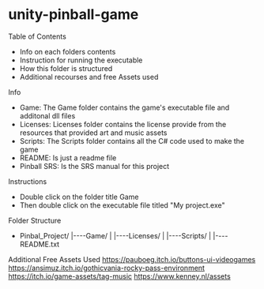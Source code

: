 # unity-pinball-game
Table of Contents
- Info on each folders contents
- Instruction for running the executable
- How this folder is structured
- Additional recourses and free Assets used

Info
- Game: The Game folder contains the game's executable file and additonal dll files
- Licenses: Licenses folder contains the license provide from the resources that provided art and music assets
- Scripts: The Scripts folder contains all the C# code used to make the game
- README: Is just a readme file
- Pinball SRS: Is the SRS manual for this project

Instructions
- Double click on the folder title Game
- Then double click on the executable file titled "My project.exe"

Folder Structure
- Pinbal_Project/
	|----Game/
	|
	|----Licenses/
	|
	|----Scripts/
	|
	|----README.txt
	
Additional Free Assets Used
https://pauboeg.itch.io/buttons-ui-videogames
https://ansimuz.itch.io/gothicvania-rocky-pass-environment
https://itch.io/game-assets/tag-music
https://www.kenney.nl/assets
